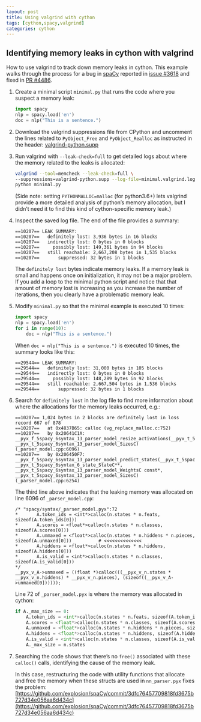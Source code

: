 ```yaml
---
layout: post
title: Using valgrind with cython
tags: [cython,spacy,valgrind]
categories: cython
---
```


## Identifying memory leaks in cython with valgrind

How to use valgrind to track down memory leaks in cython. This example walks
through the process for a bug in [spaCy](https://github.com/spaCy) reported in
[issue #3618](https://github.com/explosion/spaCy/issues/3618) and fixed in
[PR #4486](https://github.com/explosion/spaCy/pull/4486).

1. Create a minimal script `minimal.py` that runs the code where you suspect a
   memory leak:

   ```python
   import spacy
   nlp = spacy.load('en')
   doc = nlp("This is a sentence.")
   ```

2. Download the valgrind suppressions file from CPython and uncomment the
lines related to `PyObject_Free` and `PyObject_Realloc` as instructed in the
header: [valgrind-python.supp](https://github.com/python/cpython/blob/master/Misc/valgrind-python.supp)

3. Run valgrind with `--leak-check=full` to get detailed logs about where the
memory related to the leaks is allocated:

   ```bash
   valgrind --tool=memcheck --leak-check=full \
   --suppressions=valgrind-python.supp --log-file=minimal.valgrind.log \
   python minimal.py
   ```

   (Side note: setting `PYTHONMALLOC=malloc` (for python3.6+) lets valgrind
provide a more detailed analysis of python’s memory allocation, but I didn’t
need it to find this kind of cython-specific memory leak.)

4. Inspect the saved log file. The end of the file provides a summary:

   ```text
   ==10207== LEAK SUMMARY:
   ==10207==   definitely lost: 3,936 bytes in 16 blocks
   ==10207==   indirectly lost: 0 bytes in 0 blocks
   ==10207==     possibly lost: 149,361 bytes in 94 blocks
   ==10207==   still reachable: 2,667,208 bytes in 1,535 blocks
   ==10207==       suppressed: 32 bytes in 1 blocks
   ```

   The `definitely lost` bytes indicate memory leaks. If a memory leak is small
and happens once on initialization, it may not be a major problem. If you add a
loop to the minimal python script and notice that that amount of memory lost is
increasing as you increase the number of iterations, then you clearly have a
problematic memory leak.

5. Modify `minimal.py` so that the minimal example is executed 10 times:

   ```python
   import spacy
   nlp = spacy.load('en')
   for i in range(10):
       doc = nlp("This is a sentence.")
   ```

   When `doc = nlp("This is a sentence.")` is executed 10 times, the summary
looks like this:

   ```text
   ==29544== LEAK SUMMARY:
   ==29544==   definitely lost: 31,000 bytes in 105 blocks
   ==29544==   indirectly lost: 0 bytes in 0 blocks
   ==29544==     possibly lost: 148,289 bytes in 92 blocks
   ==29544==   still reachable: 2,667,504 bytes in 1,536 blocks
   ==29544==       suppressed: 32 bytes in 1 blocks
   ```

6. Search for `definitely lost` in the log file to find more information about
   where the allocations for the memory leaks occurred, e.g.:

   ```text
   ==10207== 1,024 bytes in 2 blocks are definitely lost in loss record 667 of 878
   ==10207==   at 0x4837B65: calloc (vg_replace_malloc.c:752)
   ==10207==   by 0x20641C1A: __pyx_f_5spacy_6syntax_13_parser_model_resize_activations(__pyx_t_5spacy_6syntax_13_parser_model_ActivationsC*, __pyx_t_5spacy_6syntax_13_parser_model_SizesC) (_parser_model.cpp:6096)
   ==10207==   by 0x206450F7: __pyx_f_5spacy_6syntax_13_parser_model_predict_states(__pyx_t_5spacy_6syntax_13_parser_model_ActivationsC*, __pyx_t_5spacy_6syntax_6_state_StateC**, __pyx_t_5spacy_6syntax_13_parser_model_WeightsC const*, __pyx_t_5spacy_6syntax_13_parser_model_SizesC) (_parser_model.cpp:6254)
   ```

   The third line above indicates that the leaking memory was allocated on
line 6096 of `_parser_model.cpp`:

   ```text
   /* "spacy/syntax/_parser_model.pyx":72
   *       A.token_ids = <int*>calloc(n.states * n.feats, sizeof(A.token_ids[0]))
   *       A.scores = <float*>calloc(n.states * n.classes, sizeof(A.scores[0]))
   *       A.unmaxed = <float*>calloc(n.states * n.hiddens * n.pieces, sizeof(A.unmaxed[0]))          # <<<<<<<<<<<<<<
   *       A.hiddens = <float*>calloc(n.states * n.hiddens, sizeof(A.hiddens[0]))
   *       A.is_valid = <int*>calloc(n.states * n.classes, sizeof(A.is_valid[0]))
   */
   __pyx_v_A->unmaxed = ((float *)calloc(((__pyx_v_n.states * __pyx_v_n.hiddens) * __pyx_v_n.pieces), (sizeof((__pyx_v_A->unmaxed[0])))));
   ```

   Line 72 of `_parser_model.pyx` is where the memory was allocated in cython:

   ```python
   if A._max_size == 0:
       A.token_ids = <int*>calloc(n.states * n.feats, sizeof(A.token_ids[0]))
       A.scores = <float*>calloc(n.states * n.classes, sizeof(A.scores[0]))
       A.unmaxed = <float*>calloc(n.states * n.hiddens * n.pieces, sizeof(A.unmaxed[0]))
       A.hiddens = <float*>calloc(n.states * n.hiddens, sizeof(A.hiddens[0]))
       A.is_valid = <int*>calloc(n.states * n.classes, sizeof(A.is_valid[0]))
       A._max_size = n.states
   ```

7. Searching the code shows that there’s no `free()` associated with these
   `calloc()` calls, identifying the cause of the memory leak.

   In this case, restructuring the code with utility functions that allocate
and free the memory when these structs are used in `nn_parser.pyx` fixes the
problem:
[https://github.com/explosion/spaCy/commit/3dfc76457709818fd3675b727d34e056aa6d434c](https://github.com/explosion/spaCy/commit/3dfc76457709818fd3675b727d34e056aa6d434c)

